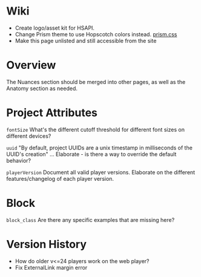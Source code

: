 # Wiki

- Create logo/asset kit for HSAPI.
- Change Prism theme to use Hopscotch colors instead. [prism.css](../../src/css/prism.css)
- Make this page unlisted and still accessible from the site

# Overview

The Nuances section should be merged into other pages, as well as the Anatomy section as needed.

# Project Attributes

`fontSize`
What's the different cutoff threshold for different font sizes on different devices?

`uuid`
"By default, project UUIDs are a unix timestamp in milliseconds of the UUID's creation" ...
Elaborate - is there a way to override the default behavior?

`playerVersion`
Document all valid player versions. Elaborate on the different features/changelog of each player version.

# Block

`block_class`
Are there any specific examples that are missing here?

# Version History

- How do older v<=24 players work on the web player?
- Fix ExternalLink margin error
